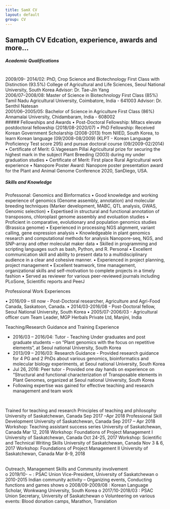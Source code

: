 ```yaml
---
title: SamX CV
layout: default
group: CV
---
```


## Samapth CV Edcation, experience, awards and more...

##### Academic Qualifications
<br>
2009/09- 2014/02:	PhD, Crop Science and Biotechnology        First Class with Distinction (93.5%)
College of Agricultural and Life Sciences,
Seoul National University, South Korea
Advisor: Dr. Tae-Jin Yang

<br>
2006/07–2008/08:	Master of Science in Biotechnology           First Class (85%)
Tamil Nadu Agricultural University,
Coimbatore, India - 641003
Advisor: Dr. Senthil Natesan

<br>
2001/06–2005/05:	Bachelor of Science in Agriculture              First Class (86%)
Annamalai University, 
Chidambaram, India - 608002

<br>
##### Fellowships and Awards
•	Post-Doctoral Fellowship: Mitacs elevate postdoctoral fellowship (2018/08-2020/07)
•	PhD Fellowship: Received Korean Government Scholarship (2008-2013) from NIIED, South  Korea, to learn Korean language (09/2008-08/2009) (KLPT - Korean Language Proficiency Test score 295) and pursue doctoral course (09/2009-02/2014)
•	Certificate of Merit: G.Vageesam Pillai Agricultural prize for securing the highest mark in the subject Plant Breeding (2003) during my under graduation studies 
•	Certificate of Merit: First place Rural Agricultural work experience 
•	Nanopore Poster Award: Nanopore poster presentation award for the Plant and Animal Genome Conference 2020, SanDiego, USA.

##### Skills and Knowledge 

Professonal: Genomics and Binformatics
•	Good knowledge and working experience of genomics (Genome assembly, annotation) and molecular breeding techniques (Marker development, MABC, QTL analysis, GWAS, Genomic selection)
•	Expertised in structural and functional annotation of transposons, chloroplast genome assembly and evoluation studies
•	Proficient in comparative, evolutionary and population genomics studies (Brassica genome)
•	Experienced in processing NGS alignment, variant calling, gene expression analysis
•	Knowledgeable in plant genomics research and computational methods for analysis Nanopore-seq, NGS, and SNP-array and other moleculat    maker data 
•	Skilled in programming and scripting languages such as bash, Python, and R.
Personal
•	Excellent communication skill and ability to present data to a multidisciplinary audience in a clear and cohesive manner.
•	Experienced in project planning, project management 
•	Excellent teamwork, time management, organizational skills and self-motivation to complete projects in a timely fashion
•	Served as reviewer for various peer-reviewed journals including PLoSone, Scientific reports and PeerJ

Professional Work Experiences	

•	2016/09 – till now - Post-Doctoral researcher, Agriculture and Agri-Food Canada, Saskatoon, Canada.
•	2014/03-2016/08 - Post-Doctoral fellow, Seoul National University, South Korea
•	2005/07-2006/03 - Agricultural officer cum Team Leader, MGP Herbals Private Ltd,  Manjini, India
<br>

Teaching/Research Guidance and Training Experience 
<br>
-	2016/03 – 2016/04: Tutor - Teaching Under graduates and post graduate students – on  “Plant genomics with the focus on repetitive elements”, at Seoul national University, South Korea
-	2013/09 – 2016/03: Research Guidance - Provided research guidance for 4 PG and 2 PhDs about various genomics, bioinformatics and molecular biology experiments, at Seoul national University, South Korea
-	Jul 26, 2016: Peer tutor - Provided one day hands on experience on “Structural and functional characterization of  Transposable elements in Plant Genomes, organized at Seoul national University, South Korea
-	Following expertise was gained for effective teaching and research management and team work
<br>

Trained for teaching and research
Principles of teaching and philosophy 	University of Saskatchewan, Canada	Sep 2017 –Apr 2018
Professional Skill Development	University of Saskatchewan, Canada	Sep 2017 – Apr 2018
Workshop: Teaching assistant success series	University of Saskatchewan, Canada	Mar 12, 2018
Workshop: Foundations of Project Management I	University of Saskatchewan, Canada	Oct 24-25, 2017
Workshop: Scientific and Technical Writing Skills	University of Saskatchewan, Canada	Nov 3 & 6, 2017
Workshop: Foundations of Project Management II	University of Saskatchewan, Canada	Mar 8-9, 2018

<br>
Outreach, Management Skills and Community involvement
  <br>
o	2019/10- ~ :  PSAC Union Vice-President, University of Saskatchewan
o	2010-2015 Indian community activity – Organizing events, Conducting functions and games shows
o	2008/09-2009/08	: Korean Language Scholar, Wonkwang University, South Korea
o	2017/10-2018/03 :  PSAC Union Secretary, University of Saskatchewan
o	Volunteering on various events: Blood donation camps, Marathon, Translation



